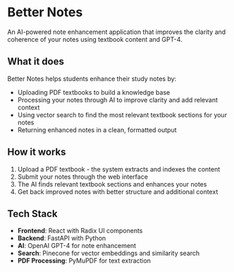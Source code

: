 # Better Notes

An AI-powered note enhancement application that improves the clarity and coherence of your notes using textbook content and GPT-4.

## What it does

Better Notes helps students enhance their study notes by:
- Uploading PDF textbooks to build a knowledge base
- Processing your notes through AI to improve clarity and add relevant context
- Using vector search to find the most relevant textbook sections for your notes
- Returning enhanced notes in a clean, formatted output

## How it works

1. Upload a PDF textbook - the system extracts and indexes the content
2. Submit your notes through the web interface
3. The AI finds relevant textbook sections and enhances your notes
4. Get back improved notes with better structure and additional context

## Tech Stack

- **Frontend**: React with Radix UI components
- **Backend**: FastAPI with Python
- **AI**: OpenAI GPT-4 for note enhancement
- **Search**: Pinecone for vector embeddings and similarity search
- **PDF Processing**: PyMuPDF for text extraction
